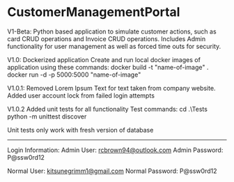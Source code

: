 ﻿# CustomerManagementPortal

V1-Beta:
Python based application to simulate customer actions, such as card CRUD operations and Invoice CRUD operations.
Includes Admin functionality for user management as well as forced time outs for security.

V1.0:
Dockerized application
Create and run local docker images of application using these commands:
docker build -t "name-of-image" .
docker run -d -p 5000:5000 "name-of-image"

V1.0.1:
Removed Lorem Ipsum Text for text taken from company website.
Added user account lock from failed login attempts

V1.0.2
Added unit tests for all functionality
Test commands:
cd .\Tests\
python -m unittest discover

Unit tests only work with fresh version of database

-------------------------------------------------------------------------------------------------------------------------------------------------------------------------
Login Information:
Admin User: rcbrown94@outlook.com
Admin Password: P@ssw0rd12

Normal User: kitsunegrimm1@gmail.com
Normal Password: P@ssw0rd12
